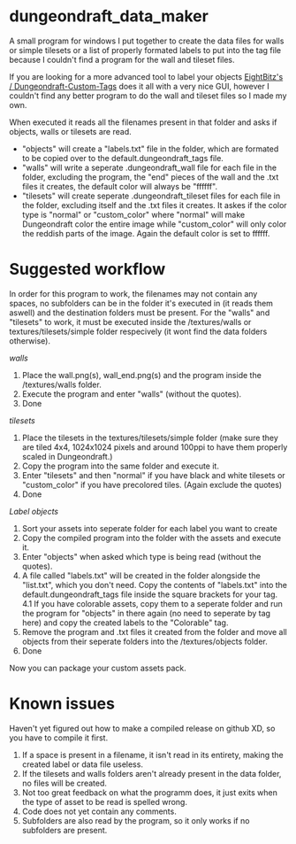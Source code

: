 # dungeondraft_data_maker
A small program for windows I put together to create the data files for walls or simple tilesets or a list of properly formated labels to put into the tag file because I couldn't find a program for the wall and tileset files. 

If you are looking for a more advanced tool to label your objects [EightBitz's /
Dungeondraft-Custom-Tags](https://github.com/EightBitz/Dungeondraft-Custom-Tags) does it all with a very nice GUI, however I couldn't find any better program to do the wall and tileset files so I made my own. 

When executed it reads all the filenames present in that folder and asks if objects, walls or tilesets are read.
  - "objects" will create a "labels.txt" file in the folder, which are formated to be copied over to the default.dungeondraft_tags file. 
  - "walls" will write a seperate .dungeondraft_wall file for each file in the folder, excluding the program, the "end" pieces of the wall and the .txt files it creates, the default color will always be "ffffff". 
  - "tilesets" will create seperate .dungeondraft_tileset files for each file in the folder, excluding itself and the .txt files it creates. It askes if the color type is "normal" or "custom_color" where "normal" will make Dungeondraft color the entire image while "custom_color" will only color the reddish parts of the image. Again the default color is set to ffffff.

# Suggested workflow
In order for this program to work, the filenames may not contain any spaces, no subfolders can be in the folder it's executed in (it reads them aswell) and the destination folders must be present. For the "walls" and "tilesets" to work, it must be executed inside the /textures/walls or textures/tilesets/simple folder respecively (it wont find the data folders otherwise).
 
  *walls*
  1. Place the wall.png(s), wall_end.png(s) and the program inside the /textures/walls folder. 
  2. Execute the program and enter "walls" (without the quotes).
  3. Done
  
  *tilesets*
  1. Place the tilesets in the textures/tilesets/simple folder (make sure they are tiled 4x4, 1024x1024 pixels and around 100ppi to have them properly scaled in Dungeondraft.)
  2. Copy the program into the same folder and execute it.
  3. Enter "tilesets" and then "normal" if you have black and white tilesets or "custom_color" if you have precolored tiles. (Again exclude the quotes)
  4. Done
 
  *Label objects*
  1. Sort your assets into seperate folder for each label you want to create
  2. Copy the compiled program into the folder with the assets and execute it.
  3. Enter "objects" when asked which type is being read (without the quotes).
  4. A file called "labels.txt" will be created in the folder alongside the "list.txt", which you don't need.
     Copy the contents of "labels.txt" into the default.dungeondraft_tags file inside the square brackets for your tag.
  4.1 If you have colorable assets, copy them to a seperate folder and run the program for "objects" in there again (no need to seperate by tag here) and copy the created labels to the "Colorable" tag.
  5. Remove the program and .txt files it created from the folder and move all objects from their seperate folders into the /textures/objects folder.
  6. Done
   
   Now you can package your custom assets pack.


# Known issues
Haven't yet figured out how to make a compiled release on github XD, so you have to compile it first.
1. If a space is present in a filename, it isn't read in its entirety, making the created label or data file useless.
2. If the tilesets and walls folders aren't already present in the data folder, no files will be created.
3. Not too great feedback on what the programm does, it just exits when the type of asset to be read is spelled wrong.
4. Code does not yet contain any comments.
5. Subfolders are also read by the program, so it only works if no subfolders are present.
